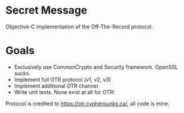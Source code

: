 Secret Message
========================

Objective-C implementation of the Off-The-Record protocol.

# Goals

 * Exclusively use CommonCrypto and Security framework. OpenSSL sucks.
 * Implement full OTR protocol (v1, v2, v3)
 * Implement additional OTR channel
 * Write unit tests. None exist at all for OTR!

Protocol is credited to https://otr.cypherpunks.ca/, all code is mine.

